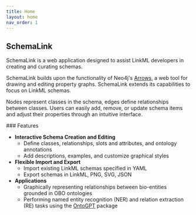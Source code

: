 ```yaml
---
title: Home
layout: home
nav_order: 1
---
```


## SchemaLink

SchemaLink is a web application designed to assist LinkML developers in creating and curating schemas.
<!--- ema: io commento per non perdere ciò che modifico, quando abbiamo una versione da mandare agli americani occurrerà un "repulisti" dei commenti
that we are currently developing to assist 
compliant to our model. This interface was
initially thought as a means for the specification of prompts for SPIRES.
However, the interface can be exploited independently of that for generating
LinkML schemas.
-->

SchemaLink builds upon the functionality of Neo4j's [Arrows](https://arrows.app/), a web tool for drawing and editing property graphs. SchemaLink extends its capabilities to focus on LinkML schemas.
<!---SchemaLink converts Arrows to a UML-like tool for drawing LinkML schemas from scratch and importing and editing existing
LinkML schemas specified in ``yaml``. Nodes correspond to classes and edges
represent relationships between them.
SchemaLink allows to create and edit classes, relationships, slots and attributes, ontology annotations, descriptions, examples, and customize the graphical style of the schema.
-->
Nodes represent classes in the schema, edges define relationships between classes.
Users can easily add, remove, or update schema items and adjust their properties through an intuitive interface.

### Features

- **Interactive Schema Creation and Editing**
  - Define classes, relationships, slots and attributes, and ontology annotations
  - Add descriptions, examples, and customize graphical styles
- **Flexible Import and Export**
  - Import existing LinkML schemas specified in YAML
  - Export schemas in LinkML, PNG, SVG, JSON
- **Applications**
  - Graphically representing relationships between bio-entities grounded in OBO ontologies
  - Performing named entity recognition (NER) and relation extraction (RE) tasks using the [OntoGPT](https://github.com/monarch-initiative/ontogpt) package
<!---
For the realization of SchemaLink, we decided to start from the
web app Arrows.
With Arrows, users can specify nodes and edges, assigning them
names, types, and additional properties. Moreover, it offers facilities for
loading graphs (locally or from cloud infrastructures), exporting in different
forms (PNG, SVG, JSON, Cypher), easily adding/removing/updating nodes, edges,
subgraphs, and their properties, and trivially changing the visual aspects of
the generated graph.
Even if the “visual quality” of the generated diagram
is worse than the one obtained by widely adopted UML-like tools, its simplicity
of use makes Arrows a very promising tool for sketching conceptual schemas.
-->
